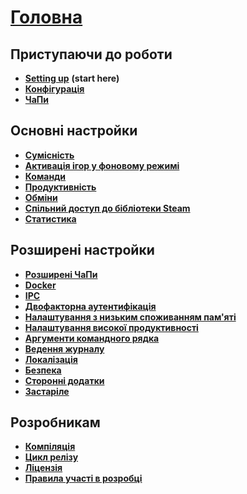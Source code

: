 # **[Головна](https://github.com/JustArchiNET/ArchiSteamFarm/wiki/Home)**

## Приступаючи до роботи

* **[Setting up](https://github.com/JustArchiNET/ArchiSteamFarm/wiki/Setting-up)** **(start here)**
* **[Конфігурація](https://github.com/JustArchiNET/ArchiSteamFarm/wiki/Configuration)**
* **[ЧаПи](https://github.com/JustArchiNET/ArchiSteamFarm/wiki/FAQ)**

## Основні настройки

* **[Сумісність](https://github.com/JustArchiNET/ArchiSteamFarm/wiki/Compatibility)**
* **[Активація ігор у фоновому режимі](https://github.com/JustArchiNET/ArchiSteamFarm/wiki/Background-games-redeemer)**
* **[Команди](https://github.com/JustArchiNET/ArchiSteamFarm/wiki/Commands)**
* **[Продуктивність](https://github.com/JustArchiNET/ArchiSteamFarm/wiki/Performance)**
* **[Обміни](https://github.com/JustArchiNET/ArchiSteamFarm/wiki/Trading)**
* **[Спільний доступ до бібліотеки Steam](https://github.com/JustArchiNET/ArchiSteamFarm/wiki/Steam-Family-Sharing)**
* **[Статистика](https://github.com/JustArchiNET/ArchiSteamFarm/wiki/Statistics)**

## Розширені настройки

* **[Розширені ЧаПи](https://github.com/JustArchiNET/ArchiSteamFarm/wiki/Extended-FAQ)**
* **[Docker](https://github.com/JustArchiNET/ArchiSteamFarm/wiki/Docker)**
* **[IPC](https://github.com/JustArchiNET/ArchiSteamFarm/wiki/IPC)**
* **[Двофакторна аутентифікація](https://github.com/JustArchiNET/ArchiSteamFarm/wiki/Two-factor-authentication)**
* **[Налаштування з низьким споживанням пам'яті](https://github.com/JustArchiNET/ArchiSteamFarm/wiki/Low-memory-setup)**
* **[Налаштування високої продуктивності](https://github.com/JustArchiNET/ArchiSteamFarm/wiki/High-performance-setup)**
* **[Аргументи командного рядка](https://github.com/JustArchiNET/ArchiSteamFarm/wiki/Command-line-arguments)**
* **[Ведення журналу](https://github.com/JustArchiNET/ArchiSteamFarm/wiki/Logging)**
* **[Локалізація](https://github.com/JustArchiNET/ArchiSteamFarm/wiki/Localization)**
* **[Безпека](https://github.com/JustArchiNET/ArchiSteamFarm/wiki/Security)**
* **[Сторонні додатки](https://github.com/JustArchiNET/ArchiSteamFarm/wiki/Third-party-tools)**
* **[Застаріле](https://github.com/JustArchiNET/ArchiSteamFarm/wiki/Deprecation)**

## Розробникам

* **[Компіляція](https://github.com/JustArchiNET/ArchiSteamFarm/wiki/Compilation)**
* **[Цикл релізу](https://github.com/JustArchiNET/ArchiSteamFarm/wiki/Release-cycle)**
* **[Ліцензія](https://github.com/JustArchiNET/ArchiSteamFarm/wiki/License)**
* **[Правила участі в розробці](https://github.com/JustArchiNET/ArchiSteamFarm/blob/master/.github/CONTRIBUTING.md)**